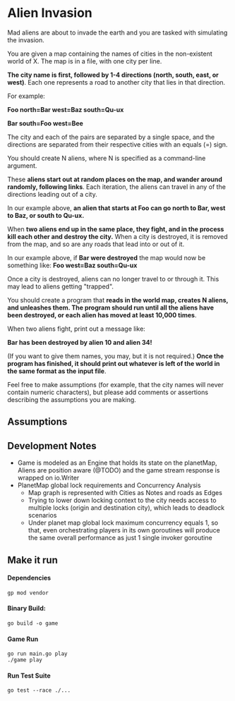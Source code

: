 # Alien Invasion 

Mad aliens are about to invade the earth and you are tasked with simulating the
invasion.

You are given a map containing the names of cities in the non-existent world of
X. The map is in a file, with one city per line.

**The city name is first,
followed by 1-4 directions (north, south, east, or west)**. Each one represents a
road to another city that lies in that direction.

For example:

**Foo north=Bar west=Baz south=Qu-ux**

**Bar south=Foo west=Bee**

The city and each of the pairs are separated by a single space, and the
directions are separated from their respective cities with an equals (=) sign.

You should create N aliens, where N is specified as a command-line argument.

These **aliens start out at random places on the map, and wander around randomly,
following links**. Each iteration, the aliens can travel in any of the directions
leading out of a city.

In our example above, **an alien that starts at Foo can go
north to Bar, west to Baz, or south to Qu-ux.**

When **two aliens end up in the same place, they fight, and in the process kill
each other and destroy the city.** When a city is destroyed, it is removed from
the map, and so are any roads that lead into or out of it.

In our example above, if **Bar were destroyed** the map would now be something
like:
**Foo west=Baz south=Qu-ux**

Once a city is destroyed, aliens can no longer travel to or through it. This
may lead to aliens getting "trapped".

You should create a program that **reads in the world map, creates N aliens, and
unleashes them. The program should run until all the aliens have been
destroyed, or each alien has moved at least 10,000 times**.

When two aliens fight, print out a message like:

**Bar has been destroyed by alien 10 and alien 34!**

(If you want to give them names, you may, but it is not required.) **Once the
program has finished, it should print out whatever is left of the world in the
same format as the input file**.

Feel free to make assumptions (for example, that the city names will never
contain numeric characters), but please add comments or assertions describing
the assumptions you are making.

## Assumptions

## Development Notes
- Game is modeled as an Engine that holds its state on the planetMap, Aliens are position aware (@TODO) and the game stream response is wrapped on io.Writer
- PlanetMap global lock requirements and Concurrency Analysis
  - Map graph is represented with Cities as Notes and roads as Edges
  - Trying to lower down locking context to the city needs access to multiple locks (origin and destination city), which leads to deadlock scenarios
  - Under planet map global lock maximum concurrency equals 1, so that, even orchestrating players in its own goroutines will produce the same overall performance as just 1 single invoker goroutine

## Make it run
#### Dependencies
```
gp mod vendor
```

#### Binary Build:
```
go build -o game 
```

#### Game Run
```
go run main.go play
./game play
```

#### Run Test Suite
```
go test --race ./...
```

